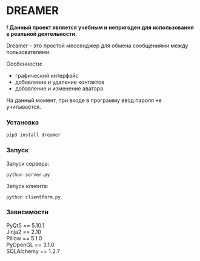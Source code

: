 # DREAMER

<b>! Данный проект является учебным и непригоден для использования в реальной деятельности.</b>

Dreamer - это простой мессенджер для обмена сообщениями между пользователями.

Особенности:
 * графический интерфейс
 * добавление и удаление контактов
 * добавление и изменение аватара

На данный момент, при входе в программу ввод пароля не учитывается.

### Установка

    pip3 install dreamer

### Запуск
Запуск сервера:

    python server.py
    
Запуск клиента:

    python clientform.py


### Зависимости
PyQt5 == 5.10.1<br>
Jinja2 == 2.10<br>
Pillow == 5.1.0<br>
PyOpenGL == 3.1.0<br>
SQLAlchemy == 1.2.7<br>

